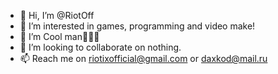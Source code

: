 - 👋 Hi, I’m @RiotOff
- 👀 I’m interested in games, programming and video make!
- 🌱 I’m Cool man🤙🤙🤙
- 💞️ I’m looking to collaborate on nothing.
- 📫 Reach me on riotixofficial@gmail.com or daxkod@mail.ru
